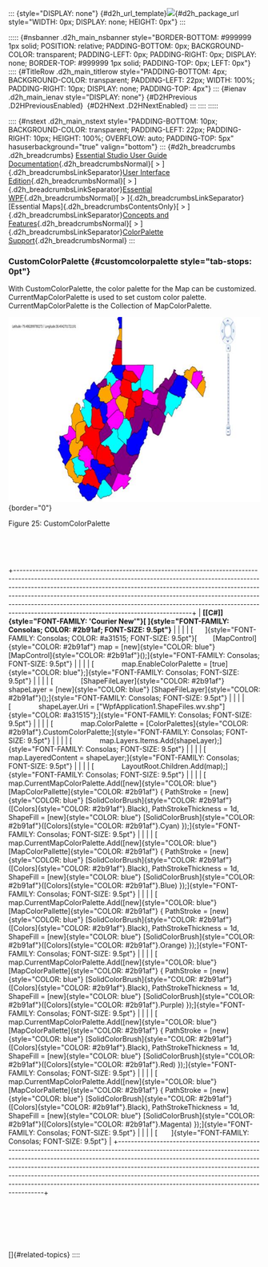 ::: {style="DISPLAY: none"}
[](ms-xhelp:///?Id=d2h_url_template){#d2h_url_template}![](!package_url!){#d2h_package_url style="WIDTH: 0px; DISPLAY: none; HEIGHT: 0px"}
:::

::::: {#nsbanner .d2h_main_nsbanner style="BORDER-BOTTOM: #999999 1px solid; POSITION: relative; PADDING-BOTTOM: 0px; BACKGROUND-COLOR: transparent; PADDING-LEFT: 0px; PADDING-RIGHT: 0px; DISPLAY: none; BORDER-TOP: #999999 1px solid; PADDING-TOP: 0px; LEFT: 0px"}
:::: {#TitleRow .d2h_main_titlerow style="PADDING-BOTTOM: 4px; BACKGROUND-COLOR: transparent; PADDING-LEFT: 22px; WIDTH: 100%; PADDING-RIGHT: 10px; DISPLAY: none; PADDING-TOP: 4px"}
::: {#ienav .d2h_main_ienav style="DISPLAY: none"}
[](ms-xhelp:///?Id=4e2c0c63-8b83-4449-b8e6-6713d6b4ddbf){#D2HPrevious .D2HPreviousEnabled}  [](ms-xhelp:///?Id=232c4830-00d3-4ba0-a5ba-0631420a55f2){#D2HNext .D2HNextEnabled}
:::
::::
:::::

:::: {#nstext .d2h_main_nstext style="PADDING-BOTTOM: 10px; BACKGROUND-COLOR: transparent; PADDING-LEFT: 22px; PADDING-RIGHT: 10px; HEIGHT: 100%; OVERFLOW: auto; PADDING-TOP: 5px" hasuserbackground="true" valign="bottom"}
::: {#d2h_breadcrumbs .d2h_breadcrumbs}
[Essential Studio User Guide Documentation](ms-xhelp:///?Id=12457748-09e3-4d74-a240-8e049cedf030){.d2h_breadcrumbsNormal}[ \> ]{.d2h_breadcrumbsLinkSeparator}[User Interface Edition](ms-xhelp:///?Id=c29296b7-531c-413b-a0ec-488ca1f7f669){.d2h_breadcrumbsNormal}[ \> ]{.d2h_breadcrumbsLinkSeparator}[Essential WPF](ms-xhelp:///?Id=7f4f82c5-151c-4262-94d0-75c4626c77bc){.d2h_breadcrumbsNormal}[ \> ]{.d2h_breadcrumbsLinkSeparator}[Essential Maps]{.d2h_breadcrumbsContentsOnly}[ \> ]{.d2h_breadcrumbsLinkSeparator}[Concepts and Features](ms-xhelp:///?Id=11705b50-1209-46fb-bfde-18237d32998e){.d2h_breadcrumbsNormal}[ \> ]{.d2h_breadcrumbsLinkSeparator}[ColorPalette Support](ms-xhelp:///?Id=443a50de-31e2-4805-9ffe-9fc440c701aa){.d2h_breadcrumbsNormal}
:::

### CustomColorPalette {#customcolorpalette style="tab-stops: 0pt"}

With CustomColorPalette, the color palette for the Map can be customized. CurrentMapColorPalette is used to set custom color palette. CurrentMapColorPalette is the Collection of MapColorPalette.

![Description: C:\\Users\\karthikeyanp\\Pictures\\shape5.png](ImagesExt/image29_28.jpg){border="0"}

Figure 25: CustomColorPalette

 

 

+-------------------------------------------------------------------------------------------------------------------------------------------------------------------------------------------------------------------------------------------------------------------------------------------------------------------------------------------------------------------------------------------------------------------------------------------------------------+
| **[\[C#\]]{style="FONT-FAMILY: 'Courier New'"}[ ]{style="FONT-FAMILY: Consolas; COLOR: #2b91af; FONT-SIZE: 9.5pt"}**                                                                                                                                                                                                                                                                                                                                        |
|                                                                                                                                                                                                                                                                                                                                                                                                                                                             |
| [      ]{style="FONT-FAMILY: Consolas; COLOR: #a31515; FONT-SIZE: 9.5pt"}[        [MapControl]{style="COLOR: #2b91af"} map = [new]{style="COLOR: blue"} [MapControl]{style="COLOR: #2b91af"}();]{style="FONT-FAMILY: Consolas; FONT-SIZE: 9.5pt"}                                                                                                                                                                                                           |
|                                                                                                                                                                                                                                                                                                                                                                                                                                                             |
| [              map.EnableColorPalette = [true]{style="COLOR: blue"};]{style="FONT-FAMILY: Consolas; FONT-SIZE: 9.5pt"}                                                                                                                                                                                                                                                                                                                                      |
|                                                                                                                                                                                                                                                                                                                                                                                                                                                             |
| [              [ShapeFileLayer]{style="COLOR: #2b91af"} shapeLayer = [new]{style="COLOR: blue"} [ShapeFileLayer]{style="COLOR: #2b91af"}();]{style="FONT-FAMILY: Consolas; FONT-SIZE: 9.5pt"}                                                                                                                                                                                                                                                               |
|                                                                                                                                                                                                                                                                                                                                                                                                                                                             |
| [              shapeLayer.Uri = [\"WpfApplication1.ShapeFiles.wv.shp\"]{style="COLOR: #a31515"};]{style="FONT-FAMILY: Consolas; FONT-SIZE: 9.5pt"}                                                                                                                                                                                                                                                                                                          |
|                                                                                                                                                                                                                                                                                                                                                                                                                                                             |
| [              map.ColorPalette = [ColorPalettes]{style="COLOR: #2b91af"}.CustomColorPalette;]{style="FONT-FAMILY: Consolas; FONT-SIZE: 9.5pt"}                                                                                                                                                                                                                                                                                                             |
|                                                                                                                                                                                                                                                                                                                                                                                                                                                             |
| [              map.Layers.Items.Add(shapeLayer);]{style="FONT-FAMILY: Consolas; FONT-SIZE: 9.5pt"}                                                                                                                                                                                                                                                                                                                                                          |
|                                                                                                                                                                                                                                                                                                                                                                                                                                                             |
| [              map.LayeredContent = shapeLayer;]{style="FONT-FAMILY: Consolas; FONT-SIZE: 9.5pt"}                                                                                                                                                                                                                                                                                                                                                           |
|                                                                                                                                                                                                                                                                                                                                                                                                                                                             |
| [              LayoutRoot.Children.Add(map);]{style="FONT-FAMILY: Consolas; FONT-SIZE: 9.5pt"}                                                                                                                                                                                                                                                                                                                                                              |
|                                                                                                                                                                                                                                                                                                                                                                                                                                                             |
| [              map.CurrentMapColorPalette.Add([new]{style="COLOR: blue"} [MapColorPallette]{style="COLOR: #2b91af"} { PathStroke = [new]{style="COLOR: blue"} [SolidColorBrush]{style="COLOR: #2b91af"}([Colors]{style="COLOR: #2b91af"}.Black), PathStrokeThickness = 1d, ShapeFill = [new]{style="COLOR: blue"} [SolidColorBrush]{style="COLOR: #2b91af"}([Colors]{style="COLOR: #2b91af"}.Cyan) });]{style="FONT-FAMILY: Consolas; FONT-SIZE: 9.5pt"}    |
|                                                                                                                                                                                                                                                                                                                                                                                                                                                             |
| [              map.CurrentMapColorPalette.Add([new]{style="COLOR: blue"} [MapColorPallette]{style="COLOR: #2b91af"} { PathStroke = [new]{style="COLOR: blue"} [SolidColorBrush]{style="COLOR: #2b91af"}([Colors]{style="COLOR: #2b91af"}.Black), PathStrokeThickness = 1d, ShapeFill = [new]{style="COLOR: blue"} [SolidColorBrush]{style="COLOR: #2b91af"}([Colors]{style="COLOR: #2b91af"}.Blue) });]{style="FONT-FAMILY: Consolas; FONT-SIZE: 9.5pt"}    |
|                                                                                                                                                                                                                                                                                                                                                                                                                                                             |
| [              map.CurrentMapColorPalette.Add([new]{style="COLOR: blue"} [MapColorPallette]{style="COLOR: #2b91af"} { PathStroke = [new]{style="COLOR: blue"} [SolidColorBrush]{style="COLOR: #2b91af"}([Colors]{style="COLOR: #2b91af"}.Black), PathStrokeThickness = 1d, ShapeFill = [new]{style="COLOR: blue"} [SolidColorBrush]{style="COLOR: #2b91af"}([Colors]{style="COLOR: #2b91af"}.Orange) });]{style="FONT-FAMILY: Consolas; FONT-SIZE: 9.5pt"}  |
|                                                                                                                                                                                                                                                                                                                                                                                                                                                             |
| [              map.CurrentMapColorPalette.Add([new]{style="COLOR: blue"} [MapColorPallette]{style="COLOR: #2b91af"} { PathStroke = [new]{style="COLOR: blue"} [SolidColorBrush]{style="COLOR: #2b91af"}([Colors]{style="COLOR: #2b91af"}.Black), PathStrokeThickness = 1d, ShapeFill = [new]{style="COLOR: blue"} [SolidColorBrush]{style="COLOR: #2b91af"}([Colors]{style="COLOR: #2b91af"}.Purple) });]{style="FONT-FAMILY: Consolas; FONT-SIZE: 9.5pt"}  |
|                                                                                                                                                                                                                                                                                                                                                                                                                                                             |
| [              map.CurrentMapColorPalette.Add([new]{style="COLOR: blue"} [MapColorPallette]{style="COLOR: #2b91af"} { PathStroke = [new]{style="COLOR: blue"} [SolidColorBrush]{style="COLOR: #2b91af"}([Colors]{style="COLOR: #2b91af"}.Black), PathStrokeThickness = 1d, ShapeFill = [new]{style="COLOR: blue"} [SolidColorBrush]{style="COLOR: #2b91af"}([Colors]{style="COLOR: #2b91af"}.Red) });]{style="FONT-FAMILY: Consolas; FONT-SIZE: 9.5pt"}     |
|                                                                                                                                                                                                                                                                                                                                                                                                                                                             |
| [              map.CurrentMapColorPalette.Add([new]{style="COLOR: blue"} [MapColorPallette]{style="COLOR: #2b91af"} { PathStroke = [new]{style="COLOR: blue"} [SolidColorBrush]{style="COLOR: #2b91af"}([Colors]{style="COLOR: #2b91af"}.Black), PathStrokeThickness = 1d, ShapeFill = [new]{style="COLOR: blue"} [SolidColorBrush]{style="COLOR: #2b91af"}([Colors]{style="COLOR: #2b91af"}.Magenta) });]{style="FONT-FAMILY: Consolas; FONT-SIZE: 9.5pt"} |
|                                                                                                                                                                                                                                                                                                                                                                                                                                                             |
| [       ]{style="FONT-FAMILY: Consolas; FONT-SIZE: 9.5pt"}                                                                                                                                                                                                                                                                                                                                                                                                  |
+-------------------------------------------------------------------------------------------------------------------------------------------------------------------------------------------------------------------------------------------------------------------------------------------------------------------------------------------------------------------------------------------------------------------------------------------------------------+

 

 

 

[]{#related-topics}
::::

